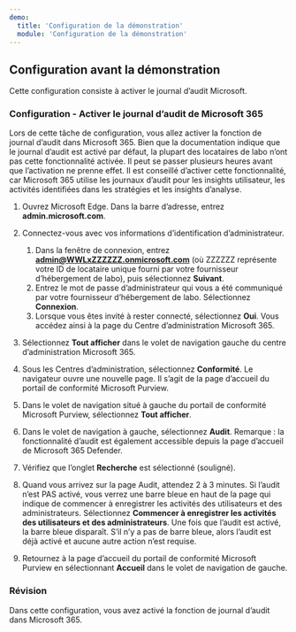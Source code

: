 ```yaml
---
demo:
  title: 'Configuration de la démonstration'
  module: 'Configuration de la démonstration'
---
```



## <a name="pre-demo-setup"></a>Configuration avant la démonstration

Cette configuration consiste à activer le journal d’audit Microsoft.

### <a name="setup---enable-microsoft-365-audit-log"></a>Configuration - Activer le journal d’audit de Microsoft 365

Lors de cette tâche de configuration, vous allez activer la fonction de journal d’audit dans Microsoft 365.  Bien que la documentation indique que le journal d’audit est activé par défaut, la plupart des locataires de labo n’ont pas cette fonctionnalité activée. Il peut se passer plusieurs heures avant que l’activation ne prenne effet.  Il est conseillé d’activer cette fonctionnalité, car Microsoft 365 utilise les journaux d’audit pour les insights utilisateur, les activités identifiées dans les stratégies et les insights d’analyse.

1. Ouvrez Microsoft Edge. Dans la barre d’adresse, entrez **admin.microsoft.com**.

1. Connectez-vous avec vos informations d’identification d’administrateur.
    1. Dans la fenêtre de connexion, entrez **admin@WWLxZZZZZZ.onmicrosoft.com** (où ZZZZZZ représente votre ID de locataire unique fourni par votre fournisseur d’hébergement de labo), puis sélectionnez **Suivant**.
    1. Entrez le mot de passe d’administrateur qui vous a été communiqué par votre fournisseur d’hébergement de labo. Sélectionnez **Connexion**.
    1. Lorsque vous êtes invité à rester connecté, sélectionnez **Oui**. Vous accédez ainsi à la page du Centre d’administration Microsoft 365.

1. Sélectionnez **Tout afficher** dans le volet de navigation gauche du centre d’administration Microsoft 365.

1. Sous les Centres d’administration, sélectionnez **Conformité**.  Le navigateur ouvre une nouvelle page. Il s’agit de la page d’accueil du portail de conformité Microsoft Purview.  

1. Dans le volet de navigation situé à gauche du portail de conformité Microsoft Purview, sélectionnez **Tout afficher**.

1. Dans le volet de navigation à gauche, sélectionnez **Audit**.  Remarque : la fonctionnalité d’audit est également accessible depuis la page d’accueil de Microsoft 365 Defender.

1. Vérifiez que l’onglet **Recherche** est sélectionné (souligné).

1. Quand vous arrivez sur la page Audit, attendez 2 à 3 minutes.  Si l’audit n’est PAS activé, vous verrez une barre bleue en haut de la page qui indique de commencer à enregistrer les activités des utilisateurs et des administrateurs.  Sélectionnez **Commencer à enregistrer les activités des utilisateurs et des administrateurs**.  Une fois que l’audit est activé, la barre bleue disparaît.  S’il n’y a pas de barre bleue, alors l’audit est déjà activé et aucune autre action n’est requise.

1. Retournez à la page d’accueil du portail de conformité Microsoft Purview en sélectionnant **Accueil** dans le volet de navigation de gauche.

### <a name="review"></a>Révision

Dans cette configuration, vous avez activé la fonction de journal d’audit dans Microsoft 365.
